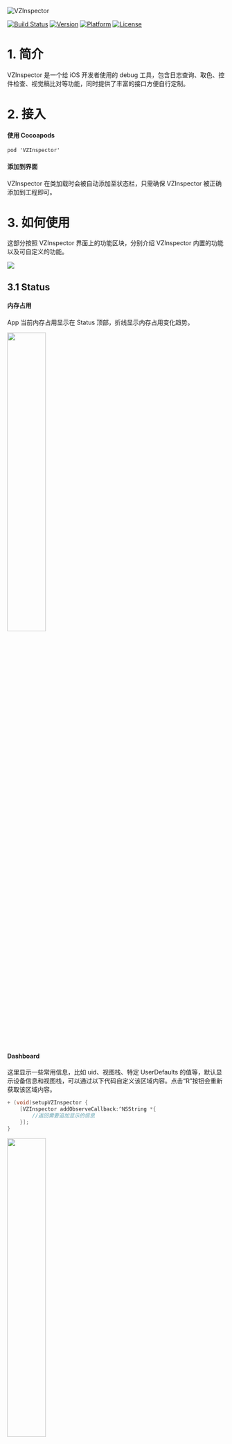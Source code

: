 
![VZInspector](https://github.com/akaDealloc/VZInspector/blob/master/logo.png)

[![Build Status](https://travis-ci.org/vizlabxt/VZInspector.svg)](https://travis-ci.org/akaDealloc/VZInspector)
[![Version](http://img.shields.io/cocoapods/v/VZInspector.svg)](http://cocoapods.org/?q=VZInspector)
[![Platform](http://img.shields.io/cocoapods/p/VZInspector.svg)]()
[![License](http://img.shields.io/cocoapods/l/VZInspector.svg)](https://github.com/akaDealloc/VZInspector/blob/master/LICENSE)

# 1. 简介

VZInspector 是一个给 iOS 开发者使用的 debug 工具，包含日志查询、取色、控件检查、视觉稿比对等功能，同时提供了丰富的接口方便自行定制。

# 2. 接入

#### 使用 Cocoapods

```
pod 'VZInspector'
```

#### 添加到界面

VZInspector 在类加载时会被自动添加至状态栏，只需确保 VZInspector 被正确添加到工程即可。

# 3. 如何使用

这部分按照 VZInspector 界面上的功能区块，分别介绍 VZInspector 内置的功能以及可自定义的功能。

![](https://zos.alipayobjects.com/rmsportal/RPZQsqbWsOwTxWJOlmnu.png)

## 3.1 Status

#### 内存占用

App 当前内存占用显示在 Status 顶部，折线显示内存占用变化趋势。

<img src="https://zos.alipayobjects.com/rmsportal/afguRqvEaRvWTWUqyQqT.png" width=42%>

#### Dashboard

这里显示一些常用信息，比如 uid、视图栈、特定 UserDefaults 的值等，默认显示设备信息和视图栈，可以通过以下代码自定义该区域内容。点击“R”按钮会重新获取该区域内容。

```c
+ (void)setupVZInspector {
    [VZInspector addObserveCallback:^NSString *{
        //返回需要追加显示的信息
    }];
}

```

<img src="https://zos.alipayobjects.com/rmsportal/oYPnOnEaNHBpHFtZuYZC.png" width=42%>

#### 自定义

在 Memory Usage 区域上面有一个自定义区域，供你放置一些开关，例如我们在这里做了环境切换、清理内存缓存的功能，环境切换功能深受测试同学喜欢。自定义示例如下：

<img src="https://zos.alipayobjects.com/rmsportal/FsTJcKeWkrnHbvJZSsWy.png" width=42%>

```c
//自定义 Dashboard 开关
[VZInspector addDashboardSwitch:@"发布环境" Highlight:productEnv?:NO Callback:^{
    //按钮点击动作
}];
```

## 3.2 Log

Log 界面显示 NSLog 输出的信息，可以在不连接 Xcode 时直接查看日志，最新的日志在顶部显示。此外顶部提供了过滤功能；右下区域的三个按钮分别对应 `回到顶部`、`打开/关闭自动刷新` 和 `刷新` 操作。  

<img src="https://zos.alipayobjects.com/rmsportal/PlhYfAHDWHckNlzDRxvC.png" width=42%>

#### 自定义

顶部搜索框可以进行简单过滤，为了避免每次输入相同关键词，你可以用下面的代码添加关键词过滤按钮。

```c
//设置 Log 过滤关键词
[VZLogInspector sharedInstance].searchList = @[@"keyword1", @"keyword2"];
```

设置好的关键词会以按钮形式显示，点击即可显示相应关键词的过滤结果。

<img src="https://zos.alipayobjects.com/rmsportal/EOeXOWnEXmUIJzhPPVcn.png" width=42%>

## 3.3 Toolbox

Toolbox 界面提供了一些常用小工具，例如网络日志查看、控件检查、帧率监测。开关类的工具在打开时会在右上角显示 `ON`。

<img src="https://zos.alipayobjects.com/rmsportal/NFjyyyDYlWranbwqqrGJ.png" width=42%>

### Logs

Logs 用来实时查看网络请求的状态、返回等，需要自行配置网关信息，如下所示：

```c
+ (void)setupNetworkMonitorConfig
{
    [VZInspector setShouldHookNetworkRequest:true];
    
    [[VZNetworkInspector sharedInstance] addTransactionTitleFilter:^NSString *(VZNetworkTransaction *transaction) {
        if ([transaction.request.URL.host rangeOfString:@"YourGatewayKeyword"].location != NSNotFound) {
            NSString *operationType = [transaction.request valueForHTTPHeaderField:@"Operation-Type"];
            if (operationType.length == 0) {
                NSData *bodyData = [transaction postBodyData];
                NSString *body = [[NSString alloc] initWithData:bodyData encoding:NSUTF8StringEncoding];
                
                NSString *parten = @"operationType=([a-zA-Z0-9.]*)";
                NSRegularExpression *reg = [NSRegularExpression regularExpressionWithPattern:parten options:kNilOptions error:nil];
                NSTextCheckingResult* match = [reg firstMatchInString:body options:kNilOptions range:NSMakeRange(0, [body length])];
                if (match) {
                    operationType = [body substringWithRange:[match rangeAtIndex:1]];
                }
            }
            if (operationType.length > 0) {
                return operationType;
            }
        }
        return nil;
    }];
    
    [VZNetworkInspector setIgnoreDelegateClasses:[NSSet setWithObjects:@"ClassesYouWantToIgnore", nil]];
}
```

<img src="https://zos.alipayobjects.com/rmsportal/CZsKCOoQqvVShvXuBvMe.gif" width=54%>

### Crash

可以捕获 App 的 Crash 日志，开启方法：

```c
//打开 crash 捕获
[VZInspector setShouldHandleCrash:YES];
```

<img src="https://zos.alipayobjects.com/rmsportal/yiPVhgfTflDCNCppHbqW.gif" width=54%>

### Sandbox

用来展示应用沙盒文件，对于文本和图片文件，点击可以预览。

#### Grid

网格工具用来做视觉检查，比如简单的控件对齐、控件尺寸等。

<img src="https://zos.alipayobjects.com/rmsportal/keAaCYqIrWXrDrIKTlle.png" width=42%>

#### Border

边框检查工具能显示当前界面所有控件的边框，可以用来进行视觉检查。此外你可以设置类前缀关键词，比如“O2O”，这样就会将所有“O2O”开头的类的类名显示出来。

```c
//自定义显示类名的控件类前缀
[VZInspector setClassPrefixName:@"O2O"];
```

<img src="https://zos.alipayobjects.com/rmsportal/peZONIaIGMrgXVHRtoIX.png" width=42%>

#### Warning

Warning 用来模拟内存警告，可以帮你验证 `didReceiveMemoryWarning` 里的逻辑，当打开的时候，可以在 “Memory Usage” 区域看到红色闪烁标识。

<img src="https://zos.alipayobjects.com/rmsportal/VrKmCCmDOtRDHDOpxplj.gif" width=42%>

#### Image

Image 工具用于检查界面上的图片，比如查看图片尺寸，图片 URL。

<img width="375" src="https://zos.alipayobjects.com/rmsportal/sLcDoANhuJAnCJLGUUhu.png"/>  

工具栏的按钮从左到右依次为：
- **返回**
- **分享**，可以在手机上把当前选择的图片 AirDrop 到电脑上
- **复制**，可以把选择的图片和描述复制到剪切板，再按 Ctrl+C 从模拟器复制出来
- **切换**，点击切换是否开启选择模式，关闭选择模式来操作界面
 
选择图片后会把图片置顶显示，并显示出被裁剪的部分。  
屏幕上方（或下方）显示图片和 View 的尺寸、scale、宽高比，图片帧数。另外 O2O 中额外增加了图片 URL 的显示。

<img src="https://zos.alipayobjects.com/rmsportal/NilgLxXiNvseQvMWZrrw.gif" width=54%>

如果点击的位置有多个重叠的图片，可以多次点击来切换选择的图片。

#### Location

Location 工具用来模拟经纬度，打开开关后输入经纬度即可。界面上也提供了一些常用城市的经纬度。

<img src="https://zos.alipayobjects.com/rmsportal/SvxVXKmZCZdAKoIfNxKa.png" width=42%>

#### FrameRate

帧率监测工具可以将帧率显示在状态栏上。注：模拟器无法精准检测帧率，仅在真机上有效。

<img src="https://zos.alipayobjects.com/rmsportal/CcYGjANpxFKwWGwClIfk.png" width=42%>
 
#### ColorPicker

提供屏幕取色的功能。
- 按像素取值，并将颜色展示在下面控制板
- 拖动底部的slider可以控制放大倍率（5 ~ 30倍)
- 拖动取色器可以移动取色的位置，在取色器外滑动可以慢速移动，方便按像素取值移动

<img src="https://zos.alipayobjects.com/rmsportal/aXzSooMHomzqjxPqfKlo.gif" width=54%>

#### Design

提供设计稿对比工具。演示可以查看这个 [视频](https://os.alipayobjects.com/rmsportal/sZLAZAuTqKqJXSdvDMQR.mp4)

- 将设计稿存入相册后，点击选图，选中设计稿。
- 打开调整开关，调整设计稿的透明度、大小和位置。
- 关闭开关可以正常操作界面，并对比与设计稿的差异。

#### 内存泄漏

内存泄漏主要检查oc的循环依赖，提供如下功能。使用演示可以查看 [视频](https://os.alipayobjects.com/rmsportal/FHTivbwpcUZpHUiTYshL.mp4)

- 支持配置黑白名单，黑白名单均是是以hasPrefix 来判断前缀过滤的。只有前缀在白名单内的才能在工具上显示，前缀在黑名单里面的不会在工具里面显示。合理利用黑白名单，可以节省大量检查时间，具体操作如下：

    ```objc
    
    [[VZMermoryProfilerManager sharedManager] updateMermoryClassWhiteKeys:@[  
    @"O2O", @"VZF", @"VZA", @"VZT"]];
    
    [[VZMermoryProfilerManager sharedManager] updateMermoryClassBlackKeys:@[  
    @"VZFStackNode", @"VZFBlockGesture", @"VZMermory"]];
    
    ```

- 内存对象搜索功能
   
- 点击内存对象，检查该对象下的循环依赖

- 循环依赖对象筛选

- 全部循环依赖对象检查，停止功能

- 循环依赖总开关，开启才会纪录内存对象

## 3.4 Plugin

插件界面方便你在 VZInspector 中放置自己开发的插件，如下图所示。这部分完全是业务相关的工具，可以使用下面的代码进行自定义。

<img src="https://zos.alipayobjects.com/rmsportal/rppyFgFjBgKijArhvTOZ.png" width=42%>

```c
//添加自定义插件
VZInspectorToolItem *scan = [VZInspectorToolItem itemWithName:@"scan" icon:icon callback:^{
    //按钮点击动作
}];
[VZInspector addToolItem:scan];
```

# 4. License

VZInspector 基于 MIT License，更多信息查看：https://opensource.org/licenses/MIT

# 5. Contribution

欢迎任何建议 & Pull request。